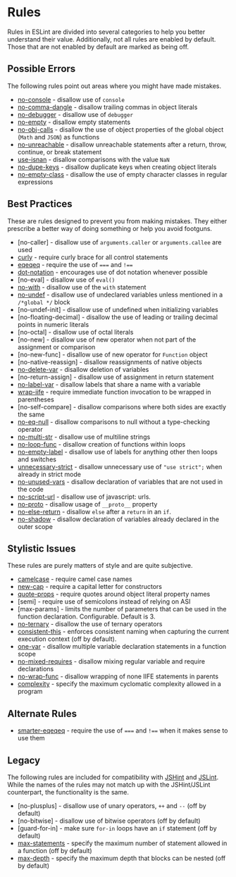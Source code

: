 # Rules

Rules in ESLint are divided into several categories to help you better understand their value. Additionally, not all rules are enabled by default. Those that are not enabled by default are marked as being off.

## Possible Errors

The following rules point out areas where you might have made mistakes.

* [no-console](no-console.md) - disallow use of `console`
* [no-comma-dangle](no-comma-dangle.md) - disallow trailing commas in object literals
* [no-debugger](no-debugger.md) - disallow use of `debugger`
* [no-empty](no-empty.md) - disallow empty statements
* [no-obj-calls](no-obj-calls.md) - disallow the use of object properties of the global object (`Math` and `JSON`) as functions
* [no-unreachable](no-unreachable.md) - disallow unreachable statements after a return, throw, continue, or break statement
* [use-isnan](use-isnan.md) - disallow comparisons with the value `NaN`
* [no-dupe-keys](no-dupe-keys.md) - disallow duplicate keys when creating object literals
* [no-empty-class](no-empty-class.md) - disallow the use of empty character classes in regular expressions

## Best Practices

These are rules designed to prevent you from making mistakes. They either prescribe a better way of doing something or help you avoid footguns.

* [no-caller] - disallow use of `arguments.caller` or `arguments.callee` are used
* [curly](curly.md) - require curly brace for all control statements
* [eqeqeq](eqeqeq.md) - require the use of `===` and `!==`
* [dot-notation](dot-notation.md) - encourages use of dot notation whenever possible
* [no-eval] - disallow use of `eval()`
* [no-with](no-with.md) - disallow use of the `with` statement
* [no-undef](no-undef.md) - disallow use of undeclared variables unless mentioned in a `/*global */` block
* [no-undef-init] - disallow use of undefined when initializing variables
* [no-floating-decimal] - disallow the use of leading or trailing decimal points in numeric literals
* [no-octal] - disallow use of octal literals
* [no-new] - disallow use of new operator when not part of the assignment or comparison
* [no-new-func] - disallow use of new operator for `Function` object
* [no-native-reassign] - disallow reassignments of native objects
* [no-delete-var](no-delete-var.md) - disallow deletion of variables
* [no-return-assign] - disallow use of assignment in return statement
* [no-label-var](no-label-var.md) - disallow labels that share a name with a variable
* [wrap-iife](wrap-iife.md) - require immediate function invocation to be wrapped in parentheses
* [no-self-compare] - disallow comparisons where both sides are exactly the same
* [no-eq-null](no-eq-null.md) - disallow comparisons to null without a type-checking operator
* [no-multi-str](no-multi-str.md) - disallow use of multiline strings
* [no-loop-func](no-loop-func.md) - disallow creation of functions within loops
* [no-empty-label](no-empty-label.md) - disallow use of labels for anything other then loops and switches
* [unnecessary-strict](unnecessary-strict.md) - disallow unnecessary use of `"use strict";` when already in strict mode
* [no-unused-vars](no-unused-vars.md) - disallow declaration of variables that are not used in the code
* [no-script-url](no-script-url.md) - disallow use of javascript: urls.
* [no-proto](no-proto.md) - disallow usage of `__proto__` property
* [no-else-return](no-else-return.md) - disallow `else` after a `return` in an `if`.
* [no-shadow](no-shadow.md) - disallow declaration of variables already declared in the outer scope

## Stylistic Issues

These rules are purely matters of style and are quite subjective.

* [camelcase](camelcase.md) - require camel case names
* [new-cap](new-cap.md) - require a capital letter for constructors
* [quote-props](quote-props.md) - require quotes around object literal property names
* [semi] - require use of semicolons instead of relying on ASI
* [max-params] - limits the number of parameters that can be used in the function declaration. Configurable. Default is 3.
* [no-ternary](no-ternary.md) - disallow the use of ternary operators
* [consistent-this](consistent-this.md) - enforces consistent naming when capturing the current execution context (off by default).
* [one-var](one-var.md) - disallow multiple variable declaration statements in a function scope
* [no-mixed-requires](no-mixed-requires.md) - disallow mixing regular variable and require declarations
* [no-wrap-func](no-wrap-func.md) - disallow wrapping of none IIFE statements in parents
* [complexity](complexity.md) - specify the maximum cyclomatic complexity allowed in a program

## Alternate Rules

* [smarter-eqeqeq](smarter-eqeqeq.md) - require the use of `===` and `!==` when it makes sense to use them

## Legacy

The following rules are included for compatibility with [JSHint](http://jshint.com/) and [JSLint](http://jslint.com/). While the names of the rules may not match up with the JSHint/JSLint counterpart, the functionality is the same.

* [no-plusplus] - disallow use of unary operators, `++` and `--` (off by default)
* [no-bitwise] - disallow use of bitwise operators (off by default)
* [guard-for-in] - make sure `for-in` loops have an `if` statement (off by default)
* [max-statements](max-statements.md) - specify the maximum number of statement allowed in a function (off by default)
* [max-depth](max-depth.md) - specify the maximum depth that blocks can be nested (off by default)
